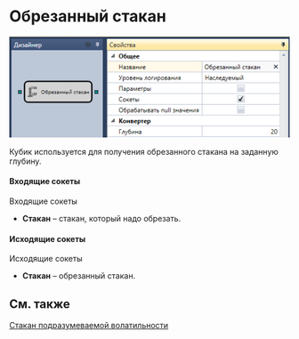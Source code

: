 # Обрезанный стакан

![Designer MarketDepthTruncateDiagramElement 00](../images/Designer_MarketDepthTruncateDiagramElement_00.png)

Кубик используется для получения обрезанного стакана на заданную глубину.

#### Входящие сокеты

Входящие сокеты

- **Стакан** – стакан, который надо обрезать.

#### Исходящие сокеты

Исходящие сокеты

- **Стакан** – обрезанный стакан.

## См. также

[Стакан подразумеваемой волатильности](Designer_Depth_implied_volatility.md)
